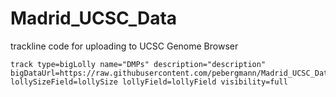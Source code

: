 # Madrid_UCSC_Data

trackline code for uploading to UCSC Genome Browser
```
track type=bigLolly name="DMPs" description="description" bigDataUrl=https://raw.githubusercontent.com/pebergmann/Madrid_UCSC_Data/main/ADCU.bb lollySizeField=lollySize lollyField=lollyField visibility=full
```
